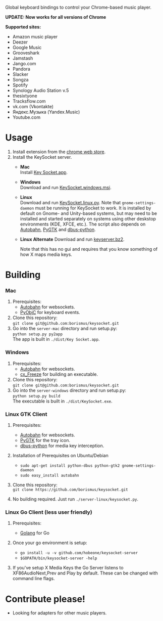 Global keyboard bindings to control your Chrome-based music player.

**UPDATE: Now works for all versions of Chrome**

**Supported sites:**
   * Amazon music player
   * Deezer
   * Google Music
   * Grooveshark
   * Jamstash
   * Jango.com
   * Pandora
   * Slacker
   * Songza
   * Spotify
   * Synology Audio Station v.5
   * thesixtyone
   * Tracksflow.com
   * vk.com (Vkontakte)
   * Яндекс.Музыка (Yandex.Music)
   * Youtube.com

# Usage

1. Install extension from the [chrome web store][crx].
2. Install the KeySocket server.
   * **Mac**  
     Install [Key Socket.app][dl-mac].
   * **Windows**  
     Download and run [KeySocket.windows.msi][dl-windows].
   * **Linux**  
     Download and run [KeySocket.linux.py][dl-linux].
     Note that `gnome-settings-daemon` must be running for KeySocket to work.
     It is installed by default on Gnome- and Unity-based systems, but may need
     to be installed and started separately on systems using other deskstop
     environments
     (KDE, XFCE, etc.). The script also depends on
     [Autobahn](https://github.com/oberstet/Autobahn/),
     [PyGTK](http://pypi.python.org/pypi/PyGTK) and 
     [dbus-python](https://pypi.python.org/pypi/dbus-python/).

   * **Linux Alternate**
     Download and run [keyserver.bz2][dl-linux-alt].

     Note that this has no gui and requires that you know something of how X
     maps media keys.

# Building

### Mac

1. Prerequisites:
    * [Autobahn](https://github.com/oberstet/Autobahn/) for websockets.
    * [PyObjC](http://pyobjc.sourceforge.net) for keyboard events.
2. Clone this repository:  
   `git clone git@github.com:borismus/keysocket.git`
3. Go into the `server-mac` directory and run setup.py:  
   `python setup.py py2app`  
   The app is built in `./dist/Key Socket.app`.

### Windows

1. Prerequisites:
    * [Autobahn](https://github.com/oberstet/Autobahn/) for websockets.
    * [cx_Freeze](http://pypi.python.org/pypi/cx_Freeze) for building an executable.
2. Clone this repository:  
   `git clone git@github.com:borismus/keysocket.git`
3. Go into the `server-windows` directory and run setup.py:  
   `python setup.py build`  
   The executable is built in `./dist/KeySocket.exe`.

### Linux GTK Client

1. Prerequisites:
    * [Autobahn](https://github.com/tavendo/Autobahn/) for websockets.
    * [PyGTK](http://pypi.python.org/pypi/PyGTK) for the tray icon.
    * [dbus-python](https://pypi.python.org/pypi/dbus-python/) for media key interception.

2. Installation of Prerequisites on Ubuntu/Debian
    * `sudo apt-get install python-dbus python-gtk2 gnome-settings-daemon`
    * `sudo easy_install autobahn`

3. Clone this repository:  
   `git clone https://github.com/borismus/keysocket.git`

4. No building required. Just run `./server-linux/keysocket.py`.

### Linux Go Client (less user friendly)

1. Prerequisites:
    * [Golang](http://golang.org/doc/install#bsd_linux) for Go

2. Once your go environment is setup:
    * `go install -u -v github.com/hobeone/keysocket-server`
    * `$GOPATH/bin/keysocket-server -help`

3. If you've setup X Media Keys the Go Server listens to XF86AudioNext,Prev and
   Play by default.  These can be changed with command line flags.


# Contribute please!

* Looking for adapters for other music players.

[crx]: https://chrome.google.com/webstore/detail/fphfgdknbpakeedbaenojjdcdoajihik
[dl-mac]: https://github.com/borismus/keysocket/raw/master/downloads/KeySocket.mac.zip
[dl-windows]: https://github.com/borismus/keysocket/raw/master/downloads/KeySocket.windows.msi
[dl-linux]: https://github.com/borismus/keysocket/raw/master/downloads/KeySocket.linux.py
[dl-linux-alt]: https://keysocket-server.googlecode.com/files/keyserver.bz2
